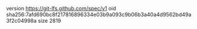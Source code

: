 version https://git-lfs.github.com/spec/v1
oid sha256:7afd690bc8f217816896334e03b9a093c9b06b3a40a4d9562bd49a3f2c04998a
size 2819
